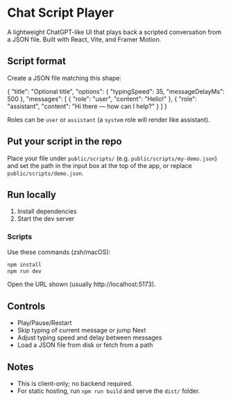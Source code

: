 # Chat Script Player

A lightweight ChatGPT-like UI that plays back a scripted conversation from a JSON file. Built with React, Vite, and Framer Motion.

## Script format

Create a JSON file matching this shape:

{
  "title": "Optional title",
  "options": {
    "typingSpeed": 35,
    "messageDelayMs": 500
  },
  "messages": [
    { "role": "user", "content": "Hello!" },
    { "role": "assistant", "content": "Hi there — how can I help?" }
  ]
}

Roles can be `user` or `assistant` (a `system` role will render like assistant).

## Put your script in the repo

Place your file under `public/scripts/` (e.g. `public/scripts/my-demo.json`) and set the path in the input box at the top of the app, or replace `public/scripts/demo.json`.

## Run locally

1. Install dependencies
2. Start the dev server

### Scripts

Use these commands (zsh/macOS):

```sh
npm install
npm run dev
```

Open the URL shown (usually http://localhost:5173).

## Controls

- Play/Pause/Restart
- Skip typing of current message or jump Next
- Adjust typing speed and delay between messages
- Load a JSON file from disk or fetch from a path

## Notes

- This is client-only; no backend required.
- For static hosting, run `npm run build` and serve the `dist/` folder.
